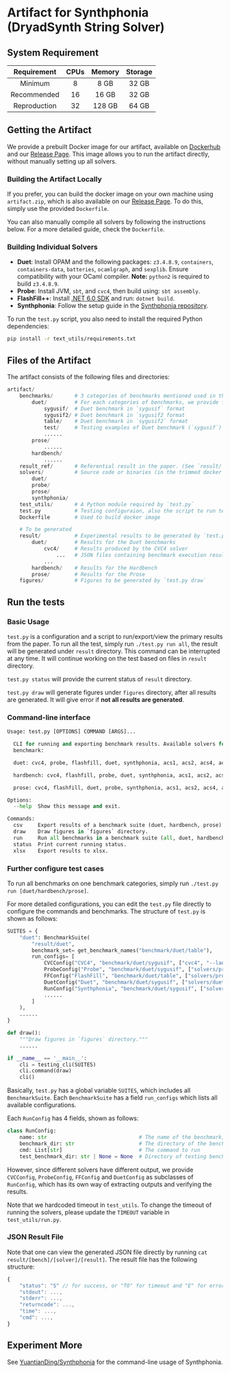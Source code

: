 
# Artifact for Synthphonia (DryadSynth String Solver)

## System Requirement

| Requirement  | CPUs | Memory | Storage |
| :--:         | :--: | :--:   | :--:    |
| Minimum      | 8    | 8 GB   | 32 GB   |
| Recommended  | 16   | 16 GB  | 32 GB   |
| Reproduction | 32   | 128 GB | 64 GB   |

## Getting the Artifact

We provide a prebuilt Docker image for our artifact, available on [Dockerhub](https://hub.docker.com/r/yuantianding/synthphonia) and our [Release Page](https://github.com/YuantianDing/Synthphonia/releases). This image allows you to run the artifact directly, without manually setting up all solvers.

### Building the Artifact Locally

If you prefer, you can build the docker image on your own machine using `artifact.zip`, which is also available on our [Release Page](https://github.com/YuantianDing/Synthphonia/releases). To do this, simply use the provided `Dockerfile`.

You can also manually compile all solvers by following the instructions below. For a more detailed guide, check the `Dockerfile`.

### Building Individual Solvers

- **Duet**: Install OPAM and the following packages: `z3.4.8.9`, `containers`, `containers-data`, `batteries`, `ocamlgraph`, and `sexplib`. Ensure compatibility with your OCaml compiler. **Note:** `python2` is required to build `z3.4.8.9`.
- **Probe**: Install JVM, `sbt`, and `cvc4`, then build using: `sbt assembly`.
- **FlashFill++**: Install [.NET 6.0 SDK](https://dotnet.microsoft.com/en-us/download/dotnet/6.0) and run: `dotnet build`.
- **Synthphonia**: Follow the setup guide in the [Synthphonia repository](https://github.com/YuantianDing/Synthphonia).

To run the `test.py` script, you also need to install the required Python dependencies:
```sh
pip install -r text_utils/requirements.txt
```


## Files of the Artifact

The artifact consists of the following files and directories:

```py
artifact/
    benchmarks/       # 3 categories of benchmarks mentioned used in the paper
        duet/         # For each categories of benchmarks, we provide files of different format.
            sygusif/  # Duet benchmark in `sygusif` format
            sygusif2/ # Duet benchmark in `sygusif2 format
            table/    # Duet benchmark in `sygusif2` format
            test/     # Testing examples of Duet benchmark (`sygusif`)
            ......
        prose/
            ......
        hardbench/
            ......
    result_ref/       # Referential result in the paper. (See `result/` for more details)
    solvers/          # Source code or binaries (in the trimmed docker image) of the solvers
        duet/
        probe/
        prose/
        synthphonia/
    test_utils/       # A Python module required by `test.py`
    test.py           # Testing configuraion, also the script to run tests.
    Dockerfile        # Used to build docker image

    # To be generated
    result/           # Experimental results to be generated by `test.py run all`
        duet/         # Results for the Duet benchmarks
            cvc4/     # Results produced by the CVC4 solver
                ...   # JSON files containing benchmark execution results
            ...
        hardbench/    # Results for the Hardbench
        prose/        # Results for the Prose
    figures/          # Figures to be generated by `test.py draw`
```

## Run the tests

### Basic Usage

`test.py` is a configuration and a script to run/export/view the primary results from the paper. To run all the test, simply run `./test.py run all`, the result will be generated under `result` directory. This command can be interrupted at any time. It will continue working on the test based on files in `result` directory.

`test.py status` will provide the current status of `result` directory. 

`test.py draw` will generate figures under `figures` directory, after all results are generated. It will give error if **not all results are generated**.

### Command-line interface

```py
Usage: test.py [OPTIONS] COMMAND [ARGS]...

  CLI for running and exporting benchmark results. Available solvers for each
  benchmark:

  duet: cvc4, probe, flashfill, duet, synthphonia, acs1, acs2, acs4, acs8

  hardbench: cvc4, flashfill, probe, duet, synthphonia, acs1, acs2, acs4, acs8

  prose: cvc4, flashfill, duet, probe, synthphonia, acs1, acs2, acs4, acs8

Options:
  --help  Show this message and exit.

Commands:
  csv     Export results of a benchmark suite (duet, hardbench, prose) to csv.
  draw    Draw figures in `figures` directory.
  run     Run all benchmarks in a benchmark suite (all, duet, hardbench, prose).
  status  Print current running status.
  xlsx    Export results to xlsx.
```

### Further configure test cases

To run all benchmarks on one benchmark categories, simply run `./test.py run [duet/hardbench/prose]`.

For more detailed configurations, you can edit the `test.py` file directly to configure the commands and benchmarks. The structure of `test.py` is shown as follows:

```py
SUITES = {
    "duet": BenchmarkSuite(
        "result/duet",
        benchmark_set= get_benchmark_names("benchmark/duet/table"),
        run_configs= [
            CVCConfig("CVC4", "benchmark/duet/sygusif", ["cvc4", "--lang=sygus1"], test_benchmark_dir="benchmark/duet/test"),
            ProbeConfig("Probe", "benchmark/duet/sygusif", ["solvers/probe/exec.sh"], test_benchmark_dir="benchmark/duet/test"),
            FFConfig("FlashFill", "benchmark/duet/table", ["solvers/prose/exec"], test_benchmark_dir="benchmark/duet/test", display_name="FlashFill++"),
            DuetConfig("Duet", "benchmark/duet/sygusif", ["solvers/duet/exec.sh"], test_benchmark_dir="benchmark/duet/test"),
            RunConfig("Synthphonia", "benchmark/duet/sygusif", ["solvers/synthphonia/synthphonia", "--cfg", "solvers/synthphonia/test/test2map.sl"], test_benchmark_dir="benchmark/duet/test"),
            ......
        ]
    ),
    ......
}

def draw():
    """Draw figures in `figures` directory."""
    ......

if __name__ == '__main__':
    cli = testing_cli(SUITES)
    cli.command(draw)
    cli()
```

Basically, `test.py` has a global variable `SUITES`, which includes all `BenchmarkSuite`. Each `BenchmarkSuite` has a field `run_configs` which lists all available configurations.

Each `RunConfig` has 4 fields, shown as follows: 

```py
class RunConfig:
    name: str                              # The name of the benchmark, `test_utils` will convert this filed to `snake_case` as identifier.
    benchmark_dir: str                     # The directory of the benchmark to run.
    cmd: List[str]                         # The command to run
    test_benchmark_dir: str | None = None  # Directory of testing benchmarks.
```

However, since different solvers have different output, we provide `CVCConfig`, `ProbeConfig`, `FFConfig` and `DuetConfig` as subclasses of `RunConfig`, which has its own way of extracting outputs and verifying the results.

Note that we hardcoded timeout in `test_utils`. To change the timeout of running the solvers, please update the `TIMEOUT` variable in `test_utils/run.py`.

### JSON Result File

Note that one can view the generated JSON file directly by running `cat result/[bench]/[solver]/[result]`. The result file has the following structure:

```js
{
    "status": "S" // for success, or "TO" for timeout and "E" for error.
    "stdout": ...,
    "stderr": ...,
    "returncode": ...,
    "time": ...,
    "cmd": ...,
}
```

## Experiment More

See [YuantianDing/Synthphonia](https://github.com/YuantianDing/Synthphonia) for the command-line usage of Synthphonia.
